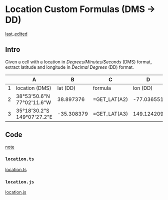 # Location Custom Formulas (DMS → DD)

[last_edited](../_updated.md ':include')

## Intro

Given a cell with a location in _Degrees/Minutes/Seconds_ (DMS) format, extract latitude and longitude in _Decimal Degrees_ (DD) format.

|   | A                          | B          | C            | D          | E            |
|---|----------------------------|------------|--------------|------------|--------------|
| 1 | location (DMS)             | lat (DD)   | formula      | lon (DD)   | formula      |
| 2 | 38°53'50.6"N 77°02'11.6"W  | 38.897376  | =GET_LAT(A2) | -77.036551 | =GET_LON(A2) |
| 3 | 35°18'30.2"S 149°07'27.2"E | -35.308379 | =GET_LAT(A3) | 149.124209 | =GET_LON(A3) |

## Code

[note](../_note.md ':include')

### `location.ts`

[location.ts](src/location.ts ':include :type=code')

### `location.js`

[location.js](build/location.js ':include :type=code')